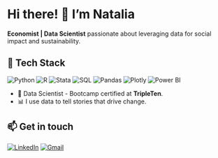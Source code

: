 # Hi there! 👋 I’m Natalia  

**Economist | Data Scientist** passionate about leveraging data for social impact and sustainability.  

## 🔧 Tech Stack  
![Python](https://img.shields.io/badge/Python-3776AB?style=for-the-badge&logo=python&logoColor=white)
![R](https://img.shields.io/badge/R-276DC3?style=for-the-badge&logo=R&logoColor=white)
![Stata](https://img.shields.io/badge/Stata-BC1205?style=for-the-badge&logo=stata&logoColor=white)
![SQL](https://img.shields.io/badge/SQL-4479A1?style=for-the-badge&logo=postgresql&logoColor=white)
![Pandas](https://img.shields.io/badge/Pandas-150458?style=for-the-badge&logo=pandas&logoColor=white)
![Plotly](https://img.shields.io/badge/Plotly-3F4F75?style=for-the-badge&logo=plotly&logoColor=white)
![Power BI](https://img.shields.io/badge/Power_BI-F2C811?style=for-the-badge&logo=powerbi&logoColor=black)

- 🌱 Data Scientist - Bootcamp certified at **TripleTen**.  
- 📊 I use data to tell stories that drive change.  

## 📫 Get in touch  
[![LinkedIn](https://img.shields.io/badge/LinkedIn-0A66C2?style=for-the-badge&logo=linkedin&logoColor=white)](https://www.linkedin.com/in/natalia-andrea-garzon-vargas)
[![Gmail](https://img.shields.io/badge/Gmail-D14836?style=for-the-badge&logo=gmail&logoColor=white)](mailto:na.garzon663@gmail.com)




 
